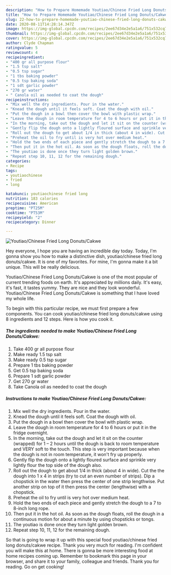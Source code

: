 ```yaml
---
description: "How to Prepare Homemade Youtiao/Chinese Fried Long Donuts/Cakwe"
title: "How to Prepare Homemade Youtiao/Chinese Fried Long Donuts/Cakwe"
slug: 22-how-to-prepare-homemade-youtiao-chinese-fried-long-donuts-cakwe
date: 2020-08-11T14:28:14.347Z
image: https://img-global.cpcdn.com/recipes/2ee67d34e2e5a1a6/751x532cq70/youtiaochinese-fried-long-donutscakwe-recipe-main-photo.jpg
thumbnail: https://img-global.cpcdn.com/recipes/2ee67d34e2e5a1a6/751x532cq70/youtiaochinese-fried-long-donutscakwe-recipe-main-photo.jpg
cover: https://img-global.cpcdn.com/recipes/2ee67d34e2e5a1a6/751x532cq70/youtiaochinese-fried-long-donutscakwe-recipe-main-photo.jpg
author: Clyde Chapman
ratingvalue: 5
reviewcount: 4
recipeingredient:
- "400 gr all purpose flour"
- "1.5 tsp salt"
- "0.5 tsp sugar"
- "1 tbs baking powder"
- "0.5 tsp baking soda"
- "1 sdt garlic powder"
- "270 gr water"
- " Canola oil as needed to coat the dough"
recipeinstructions:
- "Mix well the dry ingredients. Pour in the water."
- "Knead the dough until it feels soft. Coat the dough with oil."
- "Put the dough in a bowl then cover the bowl with plastic wrap."
- "Leave the dough in room temperature for 4 to 6 hours or put it in the fridge overnight."
- "In the morning, take out the dough and let it sit on the counter (wrapped) for 1 – 2 hours until the dough is back to room temperature and VERY soft to the touch. This step is very important because when the dough is not in room temperature, it won&#39;t fry up properly."
- "Gently flip the dough onto a lightly floured surface and sprinkle very lightly flour the top side of the dough also."
- "Roll out the dough to get about 1/4 in thick (about 4 in wide). Cut the the dough into 1 x 4 in strips (try to cut an even number of strips). Dip a chopstick in the water then press the center of one strip lengthwise. Put another strip on top of it then press the center (lengthwise) with a chopstick."
- "Preheat the oil to fry until is very hot over medium heat."
- "Hold the two ends of each piece and gently stretch the dough to a 7 to 8-inch long rope."
- "Then put it in the hot oil. As soon as the dough floats, roll the dough in a continuous motion for about a minute by using chopsticks or tongs."
- "The youtiao is done once they turn light golden brown."
- "Repeat step 10, 11, 12 for the remaining dough."
categories:
- Recipe
tags:
- youtiaochinese
- fried
- long

katakunci: youtiaochinese fried long 
nutrition: 183 calories
recipecuisine: American
preptime: "PT25M"
cooktime: "PT53M"
recipeyield: "2"
recipecategory: Dinner

---
```



![Youtiao/Chinese Fried Long Donuts/Cakwe](https://img-global.cpcdn.com/recipes/2ee67d34e2e5a1a6/751x532cq70/youtiaochinese-fried-long-donutscakwe-recipe-main-photo.jpg)

Hey everyone, I hope you are having an incredible day today. Today, I'm gonna show you how to make a distinctive dish, youtiao/chinese fried long donuts/cakwe. It is one of my favorites. For mine, I'm gonna make it a bit unique. This will be really delicious.

Youtiao/Chinese Fried Long Donuts/Cakwe is one of the most popular of current trending foods on earth. It's appreciated by millions daily. It's easy, it's fast, it tastes yummy. They are nice and they look wonderful. Youtiao/Chinese Fried Long Donuts/Cakwe is something that I have loved my whole life.




To begin with this particular recipe, we must first prepare a few components. You can cook youtiao/chinese fried long donuts/cakwe using 8 ingredients and 12 steps. Here is how you cook it.

<!--inarticleads1-->

##### The ingredients needed to make Youtiao/Chinese Fried Long Donuts/Cakwe:

1. Take 400 gr all purpose flour
1. Make ready 1.5 tsp salt
1. Make ready 0.5 tsp sugar
1. Prepare 1 tbs baking powder
1. Get 0.5 tsp baking soda
1. Prepare 1 sdt garlic powder
1. Get 270 gr water
1. Take  Canola oil as needed to coat the dough




<!--inarticleads2-->

##### Instructions to make Youtiao/Chinese Fried Long Donuts/Cakwe:

1. Mix well the dry ingredients. Pour in the water.
1. Knead the dough until it feels soft. Coat the dough with oil.
1. Put the dough in a bowl then cover the bowl with plastic wrap.
1. Leave the dough in room temperature for 4 to 6 hours or put it in the fridge overnight.
1. In the morning, take out the dough and let it sit on the counter (wrapped) for 1 – 2 hours until the dough is back to room temperature and VERY soft to the touch. This step is very important because when the dough is not in room temperature, it won&#39;t fry up properly.
1. Gently flip the dough onto a lightly floured surface and sprinkle very lightly flour the top side of the dough also.
1. Roll out the dough to get about 1/4 in thick (about 4 in wide). Cut the the dough into 1 x 4 in strips (try to cut an even number of strips). Dip a chopstick in the water then press the center of one strip lengthwise. Put another strip on top of it then press the center (lengthwise) with a chopstick.
1. Preheat the oil to fry until is very hot over medium heat.
1. Hold the two ends of each piece and gently stretch the dough to a 7 to 8-inch long rope.
1. Then put it in the hot oil. As soon as the dough floats, roll the dough in a continuous motion for about a minute by using chopsticks or tongs.
1. The youtiao is done once they turn light golden brown.
1. Repeat step 10, 11, 12 for the remaining dough.




So that is going to wrap it up with this special food youtiao/chinese fried long donuts/cakwe recipe. Thank you very much for reading. I'm confident you will make this at home. There is gonna be more interesting food at home recipes coming up. Remember to bookmark this page in your browser, and share it to your family, colleague and friends. Thank you for reading. Go on get cooking!
